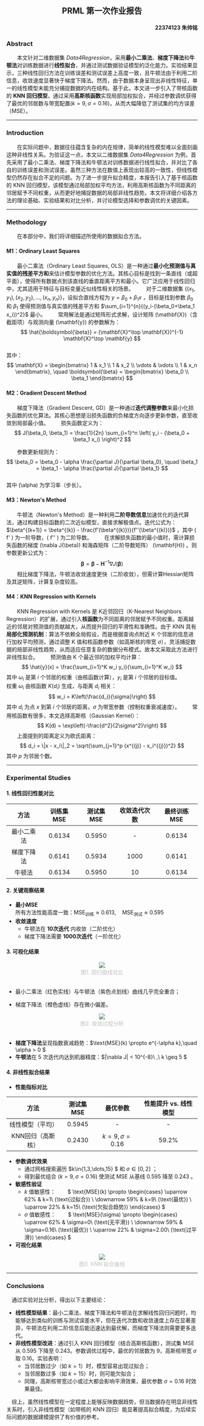 ## <center> PRML 第一次作业报告 </center>

#### <div align="right"> 22374123 朱帅铭 </div>

### Abstract
&emsp;&emsp;本文针对二维数据集 *Data4Regression*，采用**最小二乘法**、**梯度下降法**和**牛顿法**对训练数据进行**线性拟合**，并通过测试数据验证模型的泛化能力。实验结果显示，三种线性回归方法在训练误差和测试误差上高度一致，且牛顿法由于利用二阶信息，收敛速度显著快于梯度下降法。然而，由于数据本身呈现出非线性特征，单一的线性模型未能充分捕捉数据的内在结构。基于此，本文进一步引入了带核函数的 **KNN 回归模型**，通过采用**高斯核函数**实现局部加权拟合，并经过参数调优获得了最优的邻居数与带宽配置($k=9, \sigma=0.16$)，从而大幅降低了测试集的均方误差（MSE）。

---
### Introduction
&emsp;&emsp;在实际问题中，数据往往蕴含复杂的内在规律，简单的线性模型难以全面刻画这种非线性关系。为验证这一点，本文以二维数据集 *Data4Regression* 为例，首先采用了最小二乘法、梯度下降法和牛顿法对训练数据进行线性拟合，并对比了各自的训练误差和测试误差。虽然三种方法在数值上表现出较高的一致性，但线性模型仍然存在拟合不足的问题。为了进一步提升拟合精度，本报告引入了基于核函数的 KNN 回归模型，该模型通过局部加权平均方法，利用高斯核函数为不同距离的邻居赋予不同权重，从而更好地捕捉数据的局部非线性趋势。本文将详细介绍各方法的理论基础、实验结果和对比分析，并讨论模型选择和参数调优的关键因素。

---
### Methodology
&emsp;&emsp;在本部分中，我们将详细描述所使用的数据拟合方法。
#### M1：Ordinary Least Squares 
&emsp;&emsp;最小二乘法（Ordinary Least Squares, OLS）是一种通过**最小化预测值与真实值的残差平方和**来估计模型参数的优化方法。其核心目标是找到一条直线（或超平面），使得所有数据点到该直线的垂直距离平方和最小。它广泛应用于线性回归中，尤其适用于特征与目标变量近似线性相关的场景。
&emsp;&emsp;对于二维数据集 $\{(x_1,y_1),(x_2,y_2),\dots,(x_n,y_n)\}$，设拟合直线方程为 $y = \beta_0 + \beta_1 x$ ，目标是找到参数 $\beta_0$ 和 $\beta_1$ 使得预测值与真实值的残差平方和 $\sum_{i=1}^{n}{(y_i-(\beta_0+\beta_1 x_i))^2}$ 最小。
&emsp;&emsp;常用解法是通过矩阵形式求解，设计矩阵 \(\mathbf{X}\)（含截距项）与观测向量 \(\mathbf{y}\) 的参数解为：  
$$
\hat{\boldsymbol{\beta}} = (\mathbf{X}^\top \mathbf{X})^{-1} \mathbf{X}^\top \mathbf{y}
$$  
其中：  
$$
\mathbf{X} = \begin{bmatrix}
1 & x_1 \\
1 & x_2 \\
\vdots & \vdots \\
1 & x_n
\end{bmatrix}, \quad
\boldsymbol{\beta} = \begin{bmatrix}
\beta_0 \\
\beta_1
\end{bmatrix}
$$  

#### M2：Gradient Descent Method
&emsp;&emsp;梯度下降法（Gradient Descent, GD）是一种通过**迭代调整参数**来最小化损失函数的优化算法。其核心思想是沿损失函数的负梯度方向逐步更新参数，直至收敛到局部最小值。
&emsp;&emsp;损失函数定义为：
$$
    J(\beta_0, \beta_1) = \frac{1}{2n} \sum_{i=1}^n \left( y_i - (\beta_0 + \beta_1 x_i) \right)^2
$$  

&emsp;&emsp;参数更新规则为：
$$
   \beta_0 = \beta_0 - \alpha \frac{\partial J}{\partial \beta_0}, \quad 
   \beta_1 = \beta_1 - \alpha \frac{\partial J}{\partial \beta_1}
$$  
其中 \(\alpha\) 为学习率（步长）。 

#### M3：Newton's Method
&emsp;&emsp;牛顿法（Newton's Method）是一种利用**二阶导数信息**加速优化的迭代算法，通过构建目标函数的二次近似模型，直接求解极值点。迭代公式为：$\beta^{(k+1)} = \beta^{(k)} - \frac{f'(\beta^{(k)})}{f''(\beta^{(k)})}$ ，其中 \( f' \) 为一阶导数，\( f'' \) 为二阶导数。
&emsp;&emsp;在求解损失函数的最小值时，需计算损失函数的梯度 \(\nabla J(\beta)\) 和海森矩阵（二阶导数矩阵） \(\mathbf{H}\) 。则参数更新公式为：
$$
   \boldsymbol{\beta} = \boldsymbol{\beta} - \mathbf{H}^{-1} \nabla J(\boldsymbol{\beta})
$$
&emsp;&emsp;相比梯度下降法，牛顿法收敛速度更快（二阶收敛），但需计算Hessian矩阵及其逆矩阵，计算复杂度较高。

#### M4：KNN Regression with Kernels
&emsp;&emsp;KNN Regression with Kernels 是 K近邻回归（K-Nearest Neighbors Regression）的扩展，通过引入**核函数**为不同距离的邻居赋予不同权重。距离越近的邻居对预测值的贡献越大，从而提升回归的平滑性和准确性。由于 KNN 具有**局部化预测机制**：算法不依赖全局假设，而是根据查询点附近 K 个邻居的信息进行加权平均预测，通过调整 K 值和核函数参数（如高斯核的带宽 $\sigma$），灵活捕捉数据的局部非线性趋势，从而适应任意复杂的数据分布模式。故本文采取此方法进行非线性拟合。
&emsp;&emsp;预测值由 K 个最近邻的加权平均计算：
$$
\hat{y}(x) = \frac{\sum_{i=1}^K w_i y_i}{\sum_{i=1}^K w_i}
$$
其中 $\omega_i$ 是第 $i$ 个邻居的权重（由核函数计算），$y_i$ 是第 $i$ 个邻居的目标值。
&emsp;&emsp;权重 $\omega_i$ 由核函数 $K(d_i)$ 生成，与距离 $d_i$ 相关：
$$
w_i = K\left(\frac{d_i}{\sigma}\right)
$$
其中 $d_i$ 为点 $x$ 到第 $i$ 个邻居的距离，$\sigma$ 为带宽参数（控制权重衰减速度）。
&emsp;&emsp;常用核函数有很多，本文选择高斯核（Gaussian Kernel）：
$$
K(d) = \exp\left(-\frac{d^2}{2\sigma^2}\right)
$$
&emsp;&emsp;上面提到的距离定义为欧氏距离：
$$
d_i = \|x - x_i\|_2 = \sqrt{\sum_{j=1}^p (x^{(j)} - x_i^{(j)})^2}
$$
其中 $p$ 为邻居个数。

---
### Experimental Studies
#### 1. 线性回归性能对比
|    方法    | 训练集MSE | 测试集MSE | 收敛迭代次数 | 最终训练MSE |
| :--------: | :-------: | :-------: | :----------: | :---------: |
| 最小二乘法 |  0.6134   |  0.5950   |      -       |   0.6134    |
| 梯度下降法 |  0.6141   |  0.5934   |     1000     |   0.6141    |
|   牛顿法   |  0.6134   |  0.5950   |      10      |   0.6134    |

#### 2. 关键观察结果
* **最小MSE**  
   所有方法性能高度一致：$\text{MSE}_{\text{训练}} \approx 0.613,\quad \text{MSE}_{\text{测试}} \approx 0.595$
* **收敛速度**
  * 牛顿法在 **10次迭代** 内收敛（二阶优化）
  * 梯度下降法需要 **1000次迭代**（一阶优化）

#### 3. 可视化结果
<div align = "center"><img src = "Figure_1.png"></div>  
<center style="font-size:14px;color:#C0C0C0;text-decoration">图1. 回归曲线对比</center> 
</br>

* 最小二乘法（红色实线）与牛顿法（紫色点划线）曲线几乎完全重合；

* 梯度下降法（橙色虚线）存在微小偏差。

<div align = "center"><img src = "Figure_2.png"></div>  
<center style="font-size:14px;color:#C0C0C0;text-decoration">图2. 收敛过程分析</center> 
</br>

* **梯度下降法**呈现指数衰减趋势：$\text{MSE}(k) \propto e^{-\alpha k},\quad \alpha > 0 $
* **牛顿法**在 5 次迭代内达到机器精度：$\|\nabla J\| < 10^{-8}\ ,\ k \geq 5 $

#### 4. 非线性拟合结果

* **性能指标对比**

|       方法        | 测试集MSE |      最优参数      | 性能提升 vs. 线性模型 |
| :---------------: | :-------: | :----------------: | :-------------------: |
| 线性模型（平均）  |  0.5945   |         -          |           -           |
| KNN回归（高斯核） |  0.2430   | $k=9, \sigma=0.16$ |         59.2%         |

* **参数调优效果**
  * 通过网格搜索遍历 $k\in\{1,3,\dots,15\} $ 和 $\sigma \in [0,2]$ ；
  * 得到最优组合 ($k=9, \sigma=0.16$) 使测试 MSE 从基线 0.595 降至 0.243 。
* **敏感性验证**
  * $k$ 值敏感性：
    &emsp;&emsp;$
     \text{MSE}(k) \propto \begin{cases}
     \uparrow 62\% & k=1\ (\text{过拟合}) \\
     \downarrow 59\% & k=9\ (\text{最优}) \\
     \uparrow 22\% & k=15\ (\text{欠拟合趋势})
     \end{cases}
    $
  * $\sigma$ 值敏感性：
    &emsp;&emsp;$
    \text{MSE}(\sigma) \propto \begin{cases}
    \uparrow 62\% & \sigma=0\ (\text{无平滑}) \\
    \downarrow 59\% & \sigma=0.16\ (\text{最优}) \\
    \uparrow 22\% & \sigma=2.00\ (\text{过平滑})
    \end{cases}
    $
* **可视化结果**
<div align = "center"><img src = "Figure_3.png"></div>  
<center style="font-size:14px;color:#C0C0C0;text-decoration">图3. KNN 拟合曲线</center> 

---
### Conclusions
&emsp;通过实验对比分析，得出以下主要结论：
* **线性模型结果**：最小二乘法、梯度下降法和牛顿法在求解线性回归问题时，均能够达到类似的训练与测试误差水平，但在迭代次数和收敛速度上存在显著差异，牛顿法在利用二阶信息后能迅速达到最优解，而梯度下降法则需要更多迭代。
* **非线性模型改进**：通过引入 KNN 回归模型（结合高斯核函数），测试集 MSE 从 0.595 下降至 0.243。参数调优过程中，最优的邻居数为 9，高斯核带宽 $\sigma$ 取 0.16。实验表明：
  - 当邻居数过少（如 $k=1$）时，模型容易出现过拟合；
  - 当邻居数过多（如 $k=15$）时，则可能欠拟合；
  - 同理，高斯核带宽过小或过大都会影响平滑效果，最优参数 $\sigma=0.16$ 时效果最佳。

&emsp;综上，虽然线性模型在一定程度上能够反映数据趋势，但当数据存在明显非线性关系时，引入非线性模型（如带核的 KNN 回归）能显著提高拟合精度，为后续实际问题的数据建模提供了有价值的参考。